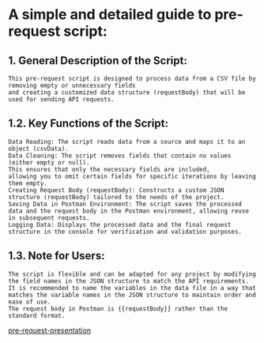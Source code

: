 # A simple and detailed guide to pre-request script:

## 1. General Description of the Script:
    This pre-request script is designed to process data from a CSV file by removing empty or unnecessary fields 
    and creating a customized data structure (requestBody) that will be used for sending API requests.
## 1.2. Key Functions of the Script:
    Data Reading: The script reads data from a source and maps it to an object (csvData).
    Data Cleaning: The script removes fields that contain no values (either empty or null). 
    This ensures that only the necessary fields are included, 
    allowing you to omit certain fields for specific iterations by leaving them empty.
    Creating Request Body (requestBody): Constructs a custom JSON structure (requestBody) tailored to the needs of the project.
    Saving Data in Postman Environment: The script saves the processed data and the request body in the Postman environment, allowing reuse in subsequent requests.
    Logging Data: Displays the processed data and the final request structure in the console for verification and validation purposes.

## 1.3. Note for Users:
    The script is flexible and can be adapted for any project by modifying the field names in the JSON structure to match the API requirements. 
    It is recommended to name the variables in the data file in a way that matches the variable names in the JSON structure to maintain order and ease of use. 
    The request body in Postman is {{requestBody}} rather than the standard format.

[pre-request-presentation](../presentation/presentation-preRequest.pdf)